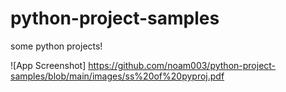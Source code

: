 # python-project-samples
some python projects!

![App Screenshot] https://github.com/noam003/python-project-samples/blob/main/images/ss%20of%20pyproj.pdf
